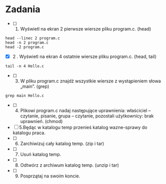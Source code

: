 # Zadania
* [ ] 1. Wyświetl na ekran 2 pierwsze wiersze pliku program.c. (head)

```
head --linec 2 program.c
head -n 2 program.c
head -2 program.c
```

* [X] 2 . Wyświetl na ekran 4 ostatnie wiersze pliku program.c. (head, tail)
```
tail -n 4 Hello.c
```

* [ ]  3. W pliku program.c znajdź wszystkie wiersze z wystąpieniem słowa „main”. (grep)
```
grep main Hello.c

```
* [ ]  4. Plikowi program.c nadaj następujące uprawnienia: właściciel – czytanie, pisanie, grupa – czytanie, pozostali użytkownicy: brak uprawnień. (chmod)
* [ ]  5.Będąc w katalogu temp przenieś katalog wazne-sprawy do katalogu praca.
* [ ]  6. Zarchiwizuj cały katalog temp. (zip i tar)
* [ ]  7. Usuń katalog temp.
* [ ]  8. Odtwórz z archiwum katalog temp. (unzip i tar)
* [ ]  9. Posprzątaj na swoim koncie.
